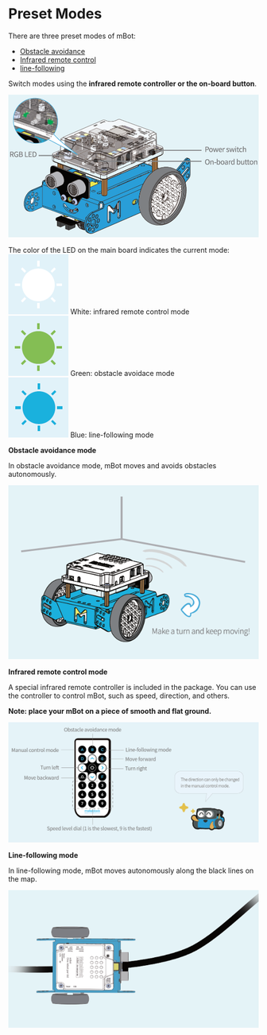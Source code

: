 # Preset Modes

There are three preset modes of mBot:

* [Obstacle avoidance](http://docs.makeblock.com/mbot/en/tutorials/preset-modes.html#obstacle-avoidance-mode)
* [Infrared remote control](http://docs.makeblock.com/mbot/en/tutorials/preset-modes.html#infrared-remote-control-mode)
* [line-following](http://docs.makeblock.com/mbot/en/tutorials/preset-modes.html#line-following-mode)

Switch modes using the **infrared remote controller or the on-board button**.

![](../../.gitbook/assets/0%20%2814%29.png)

The color of the LED on the main board indicates the current mode:  
![](../../.gitbook/assets/1%20%289%29.png) White: infrared remote control mode  
![](../../.gitbook/assets/2%20%2815%29.png) Green: obstacle avoidace mode  
![](../../.gitbook/assets/3%20%2811%29.png) Blue: line-following mode

**Obstacle avoidance mode**

In obstacle avoidance mode, mBot moves and avoids obstacles autonomously.

![](../../.gitbook/assets/4%20%2812%29.png)

**Infrared remote control mode**

A special infrared remote controller is included in the package. You can use the controller to control mBot, such as speed, direction, and others.

**Note: place your mBot on a piece of smooth and flat ground.**

![](../../.gitbook/assets/5%20%284%29.png)

**Line-following mode**

In line-following mode, mBot moves autonomously along the black lines on the map.

![](../../.gitbook/assets/6%20%287%29.png)

